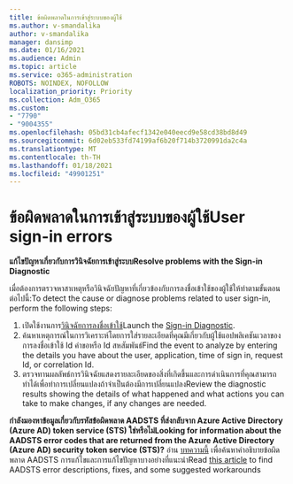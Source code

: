 ```yaml
---
title: ข้อผิดพลาดในการเข้าสู่ระบบของผู้ใช้
ms.author: v-smandalika
author: v-smandalika
manager: dansimp
ms.date: 01/16/2021
ms.audience: Admin
ms.topic: article
ms.service: o365-administration
ROBOTS: NOINDEX, NOFOLLOW
localization_priority: Priority
ms.collection: Adm_O365
ms.custom:
- "7790"
- "9004355"
ms.openlocfilehash: 05bd31cb4afecf1342e040eecd9e58cd38bd8d49
ms.sourcegitcommit: 6d02eb533fd74199af6b20f714b3720991da2c4a
ms.translationtype: MT
ms.contentlocale: th-TH
ms.lasthandoff: 01/18/2021
ms.locfileid: "49901251"
---
```

# <a name="user-sign-in-errors"></a><span data-ttu-id="04865-102">ข้อผิดพลาดในการเข้าสู่ระบบของผู้ใช้</span><span class="sxs-lookup"><span data-stu-id="04865-102">User sign-in errors</span></span>

<span data-ttu-id="04865-103">**แก้ไขปัญหาเกี่ยวกับการวินิจฉัยการเข้าสู่ระบบ**</span><span class="sxs-lookup"><span data-stu-id="04865-103">**Resolve problems with the Sign-in Diagnostic**</span></span>

<span data-ttu-id="04865-104">เมื่อต้องการตรวจหาสาเหตุหรือวินิจฉัยปัญหาที่เกี่ยวข้องกับการลงชื่อเข้าใช้ของผู้ใช้ให้ทำตามขั้นตอนต่อไปนี้:</span><span class="sxs-lookup"><span data-stu-id="04865-104">To detect the cause or diagnose problems related to user sign-in, perform the following steps:</span></span>

1. <span data-ttu-id="04865-105">เปิดใช้งานการ[วินิจฉัยการลงชื่อเข้าใช้](https://ms.portal.azure.com/#blade/Microsoft_AAD_IAM/ActiveDirectoryMenuBlade/diagnose/symptomId/ms_aad_dxp_signin_caDiagnoseAndSolveSummarySymptom)</span><span class="sxs-lookup"><span data-stu-id="04865-105">Launch the [Sign-in Diagnostic](https://ms.portal.azure.com/#blade/Microsoft_AAD_IAM/ActiveDirectoryMenuBlade/diagnose/symptomId/ms_aad_dxp_signin_caDiagnoseAndSolveSummarySymptom).</span></span>
2. <span data-ttu-id="04865-106">ค้นหาเหตุการณ์ในการวิเคราะห์โดยการใส่รายละเอียดที่คุณมีเกี่ยวกับผู้ใช้แอปพลิเคชันเวลาของการลงชื่อเข้าใช้ Id คำขอหรือ Id สหสัมพันธ์</span><span class="sxs-lookup"><span data-stu-id="04865-106">Find the event to analyze by entering the details you have about the user, application, time of sign in, request Id, or correlation Id.</span></span>
3. <span data-ttu-id="04865-107">ตรวจทานผลลัพธ์การวินิจฉัยแสดงรายละเอียดของสิ่งที่เกิดขึ้นและการดำเนินการที่คุณสามารถทำได้เพื่อทำการเปลี่ยนแปลงถ้าจำเป็นต้องมีการเปลี่ยนแปลง</span><span class="sxs-lookup"><span data-stu-id="04865-107">Review the diagnostic results showing the details of what happened and what actions you can take to make changes, if any changes are needed.</span></span>

<span data-ttu-id="04865-108">**กำลังมองหาข้อมูลเกี่ยวกับรหัสข้อผิดพลาด AADSTS ที่ส่งกลับจาก Azure Active Directory (Azure AD) token service (STS) ใช่หรือไม่**</span><span class="sxs-lookup"><span data-stu-id="04865-108">**Looking for information about the AADSTS error codes that are returned from the Azure Active Directory (Azure AD) security token service (STS)?**</span></span> <span data-ttu-id="04865-109">อ่าน [บทความนี้](https://docs.microsoft.com/azure/active-directory/develop/reference-aadsts-error-codes) เพื่อค้นหาคำอธิบายข้อผิดพลาด AADSTS การแก้ไขและการแก้ไขปัญหาบางอย่างที่แนะนำ</span><span class="sxs-lookup"><span data-stu-id="04865-109">Read [this article](https://docs.microsoft.com/azure/active-directory/develop/reference-aadsts-error-codes) to find AADSTS error descriptions, fixes, and some suggested workarounds</span></span>